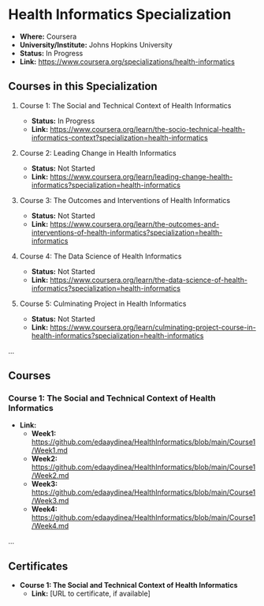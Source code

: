 # Health Informatics Specialization

- **Where:** Coursera
- **University/Institute:** Johns Hopkins University
- **Status:** In Progress
- **Link:** <https://www.coursera.org/specializations/health-informatics>

## Courses in this Specialization

1. Course 1: The Social and Technical Context of Health Informatics
   - **Status:** In Progress
   - **Link:** <https://www.coursera.org/learn/the-socio-technical-health-informatics-context?specialization=health-informatics>

2. Course 2: Leading Change in Health Informatics
   - **Status:** Not Started
   - **Link:** <https://www.coursera.org/learn/leading-change-health-informatics?specialization=health-informatics>
  
3. Course 3: The Outcomes and Interventions of Health Informatics
   - **Status:** Not Started
   - **Link:** <https://www.coursera.org/learn/the-outcomes-and-interventions-of-health-informatics?specialization=health-informatics>
  
4. Course 4: The Data Science of Health Informatics
   - **Status:** Not Started
   - **Link:** <https://www.coursera.org/learn/the-data-science-of-health-informatics?specialization=health-informatics>
  
5. Course 5: Culminating  Project in Health Informatics
   - **Status:** Not Started
   - **Link:** <https://www.coursera.org/learn/culminating-project-course-in-health-informatics?specialization=health-informatics>

...

## Courses

### Course 1: The Social and Technical Context of Health Informatics

- **Link:** 
  - **Week1:**  <https://github.com/edaaydinea/HealthInformatics/blob/main/Course1/Week1.md>
  - **Week2:** <https://github.com/edaaydinea/HealthInformatics/blob/main/Course1/Week2.md>
  - **Week3:** <https://github.com/edaaydinea/HealthInformatics/blob/main/Course1/Week3.md>
  - **Week4:** <https://github.com/edaaydinea/HealthInformatics/blob/main/Course1/Week4.md>

...

## Certificates

- **Course 1: The Social and Technical Context of Health Informatics**
  - **Link:** [URL to certificate, if available]
